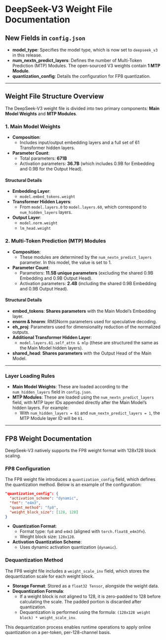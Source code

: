 # DeepSeek-V3 Weight File Documentation

## New Fields in `config.json`

- **model_type**: Specifies the model type, which is now set to `deepseek_v3` in this release.
- **num_nextn_predict_layers**: Defines the number of Multi-Token Prediction (MTP) Modules. The open-sourced V3 weights contain **1 MTP Module**.
- **quantization_config**: Details the configuration for FP8 quantization.

---

## Weight File Structure Overview

The DeepSeek-V3 weight file is divided into two primary components: **Main Model Weights** and **MTP Modules**.

### 1. Main Model Weights

- **Composition**:
  - Includes input/output embedding layers and a full set of 61 Transformer hidden layers.
- **Parameter Count**:
  - Total parameters: **671B**
  - Activation parameters: **36.7B** (which includes 0.9B for Embedding and 0.9B for the Output Head).

#### Structural Details

- **Embedding Layer**:
  - `model.embed_tokens.weight`
- **Transformer Hidden Layers**:
  - From `model.layers.0` to `model.layers.60`, which correspond to `num_hidden_layers` layers.
- **Output Layer**:
  - `model.norm.weight`
  - `lm_head.weight`

### 2. Multi-Token Prediction (MTP) Modules

- **Composition**:
  - These modules are determined by the `num_nextn_predict_layers` parameter. In this model, the value is set to 1.
- **Parameter Count**:
  - Parameters: **11.5B unique parameters** (excluding the shared 0.9B Embedding and 0.9B Output Head).
  - Activation parameters: **2.4B** (including the shared 0.9B Embedding and 0.9B Output Head).

#### Structural Details

- **embed_tokens**: **Shares parameters** with the Main Model’s Embedding layer.
- **enorm & hnorm**: RMSNorm parameters used for speculative decoding.
- **eh_proj**: Parameters used for dimensionality reduction of the normalized outputs.
- **Additional Transformer Hidden Layer**:
  - `model.layers.61.self_attn & mlp` (these are structured the same as the Main Model hidden layers).
- **shared_head**: **Shares parameters** with the Output Head of the Main Model.

---

### Layer Loading Rules

- **Main Model Weights**: These are loaded according to the `num_hidden_layers` field in `config.json`.
- **MTP Modules**: These are loaded using the `num_nextn_predict_layers` field, with MTP layer IDs appended directly after the Main Model’s hidden layers. For example:
  - With `num_hidden_layers = 61` and `num_nextn_predict_layers = 1`, the MTP Module layer ID will be `61`.

---

## FP8 Weight Documentation

DeepSeek-V3 natively supports the FP8 weight format with 128x128 block scaling.

### FP8 Configuration

The FP8 weight file introduces a `quantization_config` field, which defines the quantization method. Below is an example of the configuration:

```json
"quantization_config": {
  "activation_scheme": "dynamic",
  "fmt": "e4m3",
  "quant_method": "fp8",
  "weight_block_size": [128, 128]
}
```

- **Quantization Format**:
  - Format type: `fp8` and `e4m3` (aligned with `torch.float8_e4m3fn`).
  - Weight block size: `128x128`.
- **Activation Quantization Scheme**:
  - Uses dynamic activation quantization (`dynamic`).

### Dequantization Method

The FP8 weight file includes a `weight_scale_inv` field, which stores the dequantization scale for each weight block.

- **Storage Format**: Stored as a `float32 Tensor`, alongside the weight data.
- **Dequantization Formula**:
  - If a weight block is not aligned to 128, it is zero-padded to 128 before calculating the scale. The padded portion is discarded after quantization.
  - Dequantization is performed using the formula: `(128x128 weight block) * weight_scale_inv`.

This dequantization process enables runtime operations to apply online quantization on a per-token, per-128-channel basis.
